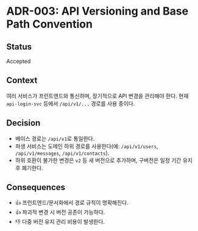 # ADR-003: API Versioning and Base Path Convention

## Status
Accepted

## Context
여러 서비스가 프런트엔드와 통신하며, 장기적으로 API 변경을 관리해야 한다. 현재 `api-login-svc` 등에서 `/api/v1/...` 경로를 사용 중이다.

## Decision
- 베이스 경로는 `/api/v1`로 통일한다.
- 파생 서비스는 도메인 하위 경로를 사용한다(예: `/api/v1/users`, `/api/v1/messages`, `/api/v1/contacts`).
- 하위 호환이 불가한 변경은 `v2` 등 새 버전으로 추가하며, 구버전은 일정 기간 유지 후 폐기한다.

## Consequences
- 👍 프런트엔드/문서화에서 경로 규칙이 명확해진다.
- 👍 파괴적 변경 시 버전 공존이 가능하다.
- 👎 다중 버전 유지 관리 비용이 발생한다.


